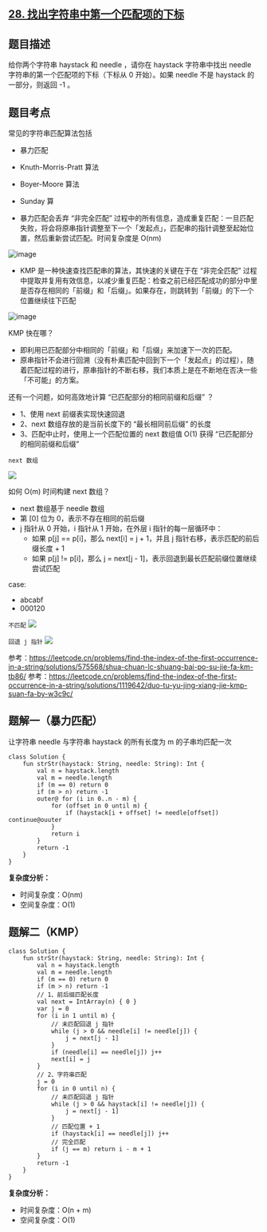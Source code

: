 ## [28. 找出字符串中第一个匹配项的下标](https://leetcode.cn/problems/find-the-index-of-the-first-occurrence-in-a-string/description/)

## 题目描述

给你两个字符串 haystack 和 needle ，请你在 haystack 字符串中找出 needle 字符串的第一个匹配项的下标（下标从 0 开始）。如果 needle 不是 haystack 的一部分，则返回  -1 。

## 题目考点

常见的字符串匹配算法包括

- 暴力匹配
- Knuth-Morris-Pratt 算法
- Boyer-Moore 算法
- Sunday 算


- 暴力匹配会丢弃 “非完全匹配” 过程中的所有信息，造成重复匹配：一旦匹配失败，将会将原串指针调整至下一个「发起点」，匹配串的指针调整至起始位置，然后重新尝试匹配。时间复杂度是 O(nm)

![image](https://user-images.githubusercontent.com/25008934/222658321-77b13fba-7759-4d82-9f78-882354896c18.png)

- KMP 是一种快速查找匹配串的算法，其快速的关键在于在 “非完全匹配” 过程中提取并复用有效信息，以减少重复匹配：检查之前已经匹配成功的部分中里是否存在相同的「前缀」和「后缀」。如果存在，则跳转到「前缀」的下一个位置继续往下匹配

![image](https://user-images.githubusercontent.com/25008934/222658337-d4fa46c4-fe95-498c-8d70-af9eb3f3426a.png)

KMP 快在哪？

- 即利用已匹配部分中相同的「前缀」和「后缀」来加速下一次的匹配。
- 原串指针不会进行回溯（没有朴素匹配中回到下一个「发起点」的过程），随着匹配过程的进行，原串指针的不断右移，我们本质上是在不断地在否决一些「不可能」的方案。

还有一个问题，如何高效地计算 “已匹配部分的相同前缀和后缀” ？

- 1、使用 next 前缀表实现快速回退
- 2、next 数组存放的是当前长度下的 “最长相同前后缀” 的长度
- 3、匹配中止时，使用上一个匹配位置的 next 数组值 O(1) 获得 “已匹配部分的相同前缀和后缀”

`next 数组`

![](https://user-images.githubusercontent.com/25008934/222661478-28a75d30-2fba-4d2e-a9b7-63a05f32c95b.png)

如何 O(m) 时间构建 next 数组？

- next 数组基于 needle 数组
- 第 [0] 位为 0，表示不存在相同的前后缀
- j 指针从 0 开始，i 指针从 1 开始，在外层 i 指针的每一层循环中：
  - 如果 p[j] == p[i]，那么 next[i] = j + 1，并且 j 指针右移，表示匹配的前后缀长度 + 1
  - 如果 p[j] != p[i]，那么 j = next[j - 1]，表示回退到最长匹配前缀位置继续尝试匹配

case:
- abcabf
- 000120

`不匹配`
![](https://user-images.githubusercontent.com/25008934/222667911-4a94c0f0-1df9-4a00-96b8-208d00893716.png)

`回退 j 指针`
![](https://user-images.githubusercontent.com/25008934/222667998-f34d2733-7086-4fd7-ac8a-f5e0be45fe35.png)


参考：https://leetcode.cn/problems/find-the-index-of-the-first-occurrence-in-a-string/solutions/575568/shua-chuan-lc-shuang-bai-po-su-jie-fa-km-tb86/
参考：https://leetcode.cn/problems/find-the-index-of-the-first-occurrence-in-a-string/solutions/1119642/duo-tu-yu-jing-xiang-jie-kmp-suan-fa-by-w3c9c/

## 题解一（暴力匹配）

让字符串 needle 与字符串 haystack 的所有长度为 m 的子串均匹配一次

```
class Solution {
    fun strStr(haystack: String, needle: String): Int {
        val n = haystack.length
        val m = needle.length
        if (m == 0) return 0
        if (m > n) return -1
        outer@ for (i in 0..n - m) {
            for (offset in 0 until m) {
                if (haystack[i + offset] != needle[offset]) continue@ouuter
            }
            return i
        }
        return -1
    }
}
```

**复杂度分析：**

- 时间复杂度：O(nm)
- 空间复杂度：O(1) 

## 题解二（KMP）

```
class Solution {
    fun strStr(haystack: String, needle: String): Int {
        val n = haystack.length
        val m = needle.length
        if (m == 0) return 0
        if (m > n) return -1
        // 1、前后缀匹配长度
        val next = IntArray(n) { 0 }
        var j = 0
        for (i in 1 until m) {
            // 未匹配回退 j 指针
            while (j > 0 && needle[i] != needle[j]) {
                j = next[j - 1]
            }
            if (needle[i] == needle[j]) j++
            next[i] = j
        }
        // 2、字符串匹配
        j = 0
        for (i in 0 until n) {
            // 未匹配回退 j 指针
            while (j > 0 && haystack[i] != needle[j]) {
                j = next[j - 1]
            }
            // 匹配位置 + 1
            if (haystack[i] == needle[j]) j++
            // 完全匹配
            if (j == m) return i - m + 1
        }
        return -1
    }
}
```

**复杂度分析：**

- 时间复杂度：O(n + m)
- 空间复杂度：O(1) 
